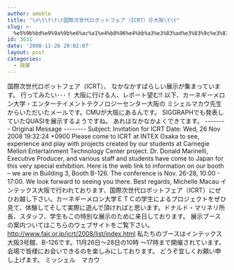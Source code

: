 ```yaml
---
author: ameblo
title: "\n\t\t\t\t国際次世代ロボットフェア（ICRT）＠大阪\t\t"
slug: >-
  %e5%9b%bd%e9%9a%9b%e6%ac%a1%e4%b8%96%e4%bb%a3%e3%83%ad%e3%83%9c%e3%83%83%e3%83%88%e3%83%95%e3%82%a7%e3%82%a2%ef%bc%88icrt%ef%bc%89%ef%bc%a0%e5%a4%a7%e9%98%aa
id: 3631
date: '2008-11-26 20:02:07'
layout: post
categories:
  - 随筆
---
```


国際次世代ロボットフェア（ICRT）、 なかなかすばらしい展示が集まっています。 行ってみたい･･･！ 大阪に行ける人、レポート望む!! 以下、カーネギーメロン大学・エンターテイメントテクノロジーセンター大阪の ミシェルマカウ先生からいただいたメールです。CMUが大阪にあるんです。 SIGGRAPHでも発表していたQUASIを展示するようですね。 あれはなかなかよくできてます。 -------- Original Message -------- Subject: Invitation for ICRT Date: Wed, 26 Nov 2008 19:32:24 +0900 Please come to ICRT at INTEX Osaka to see, experience and play with projects created by our students at Carnegie Mellon Entertainment Technology Center project. Dr. Donald Marinelli, Executive Producer, and various staff and students have come to Japan for this very special exhibition. Here is the web link to information on our booth – we are in Building 3, Booth B-126. The conference is Nov. 26-28, 10:00 - 17:00. We look forward to seeing you there. Best regards, Michelle Macau インテックス大阪で行われております、国際次世代ロボットフェア（ICRT）にぜ ひお越し下さい。カーネギーメロン大学ＥＴＣの学生によるプロジェクトをぜひ 見て、体験してそして実際に遊んで頂ければと思います。ドナルド・マリネリ所 長、スタッフ、学生もこの特別な展示のために来日しております。 展示ブースの案内ついてはこちらのウェブサイトをご覧下さい。 http://www.fair.or.jp/icrt/2008/list/index.html 私たちのブースはインテックス大阪3号館、B-126です。11月26日～28日の10時 ～17時まで開催されています。 会場で皆様にお会いできるのを楽しみにしております。 どうぞ宜しくお願い申し上げます。 ミッシェル　マカウ